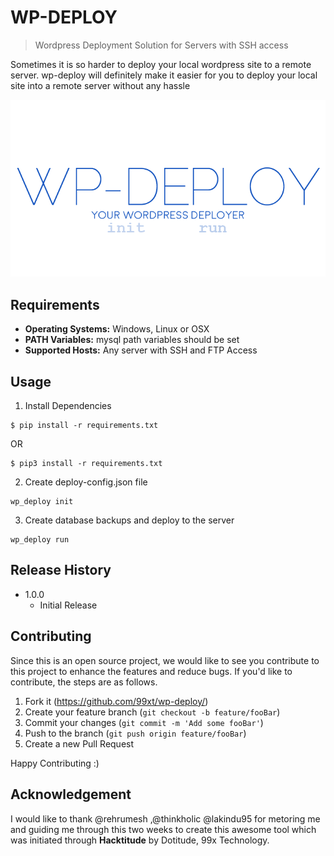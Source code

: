 # WP-DEPLOY
> Wordpress Deployment Solution for Servers with SSH access

Sometimes it is so harder to deploy your local wordpress site to a remote server. wp-deploy will 
definitely make it easier for you to deploy your local site into a remote server without any hassle

![](header.png)

## Requirements
* **Operating Systems:** Windows, Linux or OSX
* **PATH Variables:** mysql path variables should be set
* **Supported Hosts:** Any server with SSH and FTP Access 

## Usage
1. Install Dependencies
```
$ pip install -r requirements.txt
```
OR 
```
$ pip3 install -r requirements.txt
```

2. Create deploy-config.json file
```
wp_deploy init
```

3. Create database backups and deploy to the server

```
wp_deploy run
```

## Release History

* 1.0.0
    * Initial Release



## Contributing

Since this is an open source project, we would like to see you contribute to this project to enhance
the features and reduce bugs. If you'd like to contribute, the steps are as follows.

1. Fork it (<https://github.com/99xt/wp-deploy/>)
2. Create your feature branch (`git checkout -b feature/fooBar`)
3. Commit your changes (`git commit -m 'Add some fooBar'`)
4. Push to the branch (`git push origin feature/fooBar`)
5. Create a new Pull Request

Happy Contributing :)

## Acknowledgement
I would like to thank @rehrumesh ,@thinkholic @lakindu95 for metoring me and guiding me through this
two weeks to create this awesome tool which was initiated through **Hacktitude** by Dotitude, 99x
Technology.

